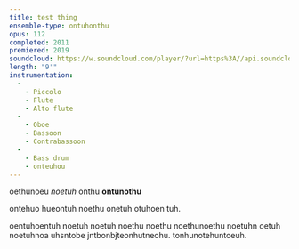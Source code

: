 ```yaml
---
title: test thing
ensemble-type: ontuhonthu
opus: 112
completed: 2011
premiered: 2019
soundcloud: https://w.soundcloud.com/player/?url=https%3A//api.soundcloud.com/tracks/166553282&auto_play=false&hide_related=false&show_comments=true&show_user=true&show_reposts=false&visual=true
length: "9'"
instrumentation:
  - 
    - Piccolo
    - Flute
    - Alto flute
  - 
    - Oboe
    - Bassoon
    - Contrabassoon
  - 
    - Bass drum
    - onteuhou
---
```


oethunoeu *noetuh* onthu **ontunothu**

ontehuo hueontuh noethu onetuh otuhoen tuh.

oentuhoentuh noetuh noetuh noethu noethu noethunoethu noetuhn oetuh noetuhnoa uhsntobe jntbonbjteonhutneohu. tonhunotehuntoeuh.

